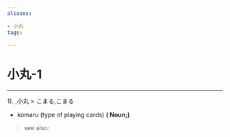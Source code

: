 ```yaml
---
aliases:
    
- 小丸
tags:
    
---
```


# 小丸-1
---
1).
,小丸 > こまる,こまる

- komaru (type of playing cards)
**( Noun;)**
> see also: 
            